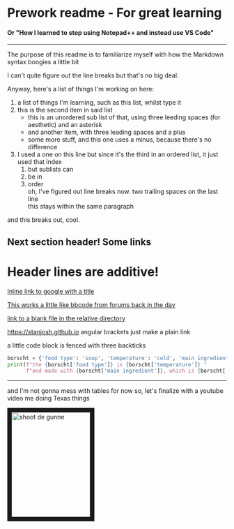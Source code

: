 # Prework readme - For great learning

#### Or "How I learned to stop using Notepad++ and instead use VS Code"


***

The purpose of this readme is to familiarize myself with how the Markdown syntax boogies a little bit

I can't quite figure out the line breaks but that's no big deal.

Anyway, here's a list of things I'm working on here:

1. a list of things I'm learning, such as this list, whilst type it
2. this is the second item in said list
   * this is an unordered sub list of that, using three leeding spaces (for aesthetic) and an asterisk
   + and another item, with three leading spaces and a plus
   - some more stuff, and this one uses a minus, because there's no difference
1. I used a one on this line but since it's the third in an ordered list, it just used that index
   1. but sublists can
   2. be in
   3. order  
   oh, I've figured out line breaks now. two trailing spaces on the last line  
   this stays within the same paragraph

and this breaks out, cool.  


## Next section header! Some links
# Header lines are additive!


[Inline link to google with a title](https://www.google.com "this has a title!")  

[This works a little like bbcode from forums back in the day](https://www.reddit.com "the home page of the internet")

[link to a blank file in the relative directory](./start-first-day.txt)

<https://stanjosh.github.io> angular brackets just make a plain link


a little code block is fenced with three backticks
```python
borscht = {'food type': 'soup', 'temperature': 'cold', 'main ingredient': 'beets', 'opinion': 'gross'}
print(f"the {borscht['food type']} is {borscht['temperature']} "
      f"and made with {borscht['main ingredient']}, which is {borscht['opinion']}")


```

***

and I'm not gonna mess with tables for now so, let's finalize with a youtube video me doing Texas things  

<a href="http://www.youtube.com/watch?feature=player_embedded&v=z4xI9JBJicE
" target="_blank"><img src="http://img.youtube.com/vi/z4xI9JBJicE/0.jpg" 
alt="shoot de gunne" width="180" height="240" border="10" /></a>
